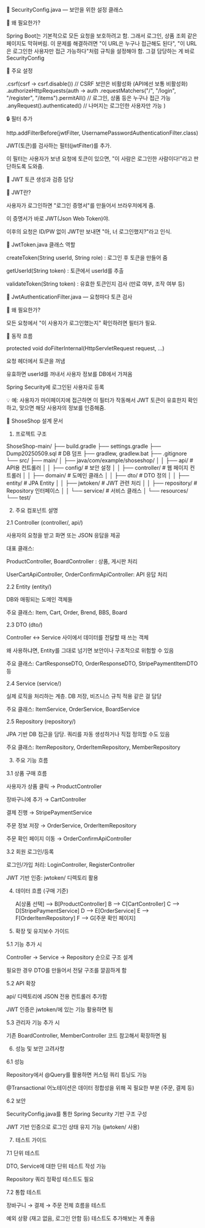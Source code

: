 🔐 SecurityConfig.java — 보안을 위한 설정 클래스

📌 왜 필요한가?

Spring Boot는 기본적으로 모든 요청을 보호하려고 함. 그래서 로그인, 상품 조회 같은 페이지도 막혀버림.
이 문제를 해결하려면 "이 URL은 누구나 접근해도 된다", "이 URL은 로그인한 사용자만 접근 가능하다"처럼 규칙을 설정해야 함.
그걸 담당하는 게 바로 SecurityConfig


🔧 주요 설정

.csrf(csrf -> csrf.disable()) // CSRF 보안은 비활성화 (API에선 보통 비활성화)
.authorizeHttpRequests(auth -> auth
    .requestMatchers("/", "/login", "/register", "/items").permitAll() // 로그인, 상품 등은 누구나 접근 가능
    .anyRequest().authenticated() // 나머지는 로그인한 사용자만 가능
)


🔒 필터 추가

http.addFilterBefore(jwtFilter, UsernamePasswordAuthenticationFilter.class)

JWT(토큰)를 검사하는 필터(jwtFilter)를 추가.

이 필터는 사용자가 보낸 요청에 토큰이 있으면, "이 사람은 로그인한 사람이다!"라고 판단하도록 도와줌.



🔑 JWT 토큰 생성과 검증 담당

📌 JWT란?

사용자가 로그인하면 "로그인 증명서"를 만들어서 브라우저에게 줌.

이 증명서가 바로 JWT(Json Web Token)야.

이후의 요청은 ID/PW 없이 JWT만 보내면 "아, 너 로그인했지?"라고 인식.

🔧 JwtToken.java 클래스 역할

createToken(String userId, String role) : 로그인 후 토큰을 만들어 줌

getUserId(String token) : 토큰에서 userId를 추출

validateToken(String token) : 유효한 토큰인지 검사 (만료 여부, 조작 여부 등)

🔐 JwtAuthenticationFilter.java — 요청마다 토큰 검사

📌 왜 필요한가?

모든 요청에서 "이 사용자가 로그인했는지" 확인하려면 필터가 필요.

🔧 동작 흐름

protected void doFilterInternal(HttpServletRequest request, ...)

요청 헤더에서 토큰을 꺼냄

유효하면 userId를 꺼내서 사용자 정보를 DB에서 가져옴

Spring Security에 로그인된 사용자로 등록

💡 예: 사용자가 마이페이지에 접근하면 이 필터가 작동해서 JWT 토큰이 유효한지 확인하고, 맞으면 해당 사용자의 정보를 인증해줌.



📘 ShoseShop 설계 문서

1. 프로젝트 구조

ShoseShop-main/
├── build.gradle
├── settings.gradle
├── Dump20250509.sql            # DB 덤프
├── gradlew, gradlew.bat
├── .gitignore
└── src/
    ├── main/
    │   ├── java/com/example/shoseshop/
    │   │   ├── api/               # API용 컨트롤러
    │   │   ├── config/            # 보안 설정
    │   │   ├── controller/        # 웹 페이지 컨트롤러
    │   │   ├── domain/            # 도메인 클래스
    │   │   ├── dto/               # DTO 정의
    │   │   ├── entity/            # JPA Entity
    │   │   ├── jwtoken/           # JWT 관련 처리
    │   │   ├── repository/        # Repository 인터페이스
    │   │   └── service/           # 서비스 클래스
    │   └── resources/
    └── test/

2. 주요 컴포넌트 설명

2.1 Controller (controller/, api/)

사용자의 요청을 받고 화면 또는 JSON 응답을 제공

대표 클래스:

ProductController, BoardController : 상품, 게시판 처리

UserCartApiController, OrderConfirmApiController: API 응답 처리

2.2 Entity (entity/)

DB와 매핑되는 도메인 객체들

주요 클래스: Item, Cart, Order, Brend, BBS, Board

2.3 DTO (dto/)

Controller ↔ Service 사이에서 데이터를 전달할 때 쓰는 객체

왜 사용하냐면, Entity를 그대로 넘기면 보안이나 구조적으로 위험할 수 있음

주요 클래스: CartResponseDTO, OrderResponseDTO, StripePaymentItemDTO 등

2.4 Service (service/)

실제 로직을 처리하는 계층. DB 저장, 비즈니스 규칙 적용 같은 걸 담당

주요 클래스: ItemService, OrderService, BoardService

2.5 Repository (repository/)

JPA 기반 DB 접근을 담당. 쿼리를 자동 생성하거나 직접 정의할 수도 있음

주요 클래스: ItemRepository, OrderItemRepository, MemberRepository

3. 주요 기능 흐름

3.1 상품 구매 흐름

사용자가 상품 클릭 → ProductController

장바구니에 추가 → CartController

결제 진행 → StripePaymentService

주문 정보 저장 → OrderService, OrderItemRepository

주문 확인 페이지 이동 → OrderConfirmApiController

3.2 회원 로그인/등록

로그인/가입 처리: LoginController, RegisterController

JWT 기반 인증: jwtoken/ 디렉토리 활용

4. 데이터 흐름 (구매 기준)

    A[상품 선택] --> B[ProductController]
    B --> C[CartController]
    C --> D[StripePaymentService]
    D --> E[OrderService]
    E --> F[OrderItemRepository]
    F --> G[주문 확인 페이지]

5. 확장 및 유지보수 가이드

5.1 기능 추가 시

Controller → Service → Repository 순으로 구조 설계

필요한 경우 DTO를 만들어서 전달 구조를 깔끔하게 함

5.2 API 확장

api/ 디렉토리에 JSON 전용 컨트롤러 추가함

JWT 인증은 jwtoken/에 있는 기능 활용하면 됨

5.3 관리자 기능 추가 시

기존 BoardController, MemberController 코드 참고해서 확장하면 됨

6. 성능 및 보안 고려사항

6.1 성능

Repository에서 @Query를 활용하면 커스텀 쿼리 튜닝도 가능

@Transactional 어노테이션은 데이터 정합성을 위해 꼭 필요한 부분 (주문, 결제 등)

6.2 보안

SecurityConfig.java를 통한 Spring Security 기반 구조 구성

JWT 기반 인증으로 로그인 상태 유지 가능 (jwtoken/ 사용)

7. 테스트 가이드

7.1 단위 테스트

DTO, Service에 대한 단위 테스트 작성 가능

Repository 쿼리 정확성 테스트도 필요

7.2 통합 테스트

장바구니 → 결제 → 주문 전체 흐름을 테스트

예외 상황 (재고 없음, 로그인 안함 등) 테스트도 추가해보는 게 좋음


